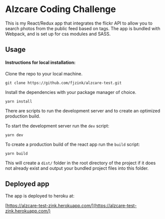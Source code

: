 # Alzcare Coding Challenge
This is my React/Redux app that integrates the flickr API to allow you to search photos from the public feed based on tags. The app is bundled with Webpack, and is set up for css modules and SASS.

## Usage

#### Instructions for local installation:

Clone the repo to your local machine. 


```
git clone https://github.com/fjzink/alzcare-test.git
```


Install the dependencies with your package manager of choice.


```
yarn install
```


There are scripts to run the development server and to create an optimized production build. 


To start the development server run the `dev` script:

```
yarn dev
```

To create a production build of the react app run the `build` script:

```
yarn build
```

This will create a `dist/` folder in the root directory of the project if it does not already exist and output your bundled project files into this folder.

## Deployed app
The app is deployed to heroku at:

 [https://alzcare-test-zink.herokuapp.com/](https://alzcare-test-zink.herokuapp.com/)
